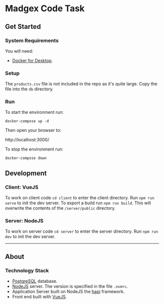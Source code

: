 # Madgex Code Task

## Get Started

### System Requirements

You will need:

- [Docker for Desktop](https://www.docker.com/products/docker-desktop).

### Setup

The ```products.csv``` file is not included in the repo as it's quite large. Copy the file into the ```db``` directory.

### Run

To start the environment run:

```docker-compose up -d```

Then open your browser to:

http://localhost:3000/

To stop the environment run:

```docker-compose down```

## Development

### Client: VueJS

To work on client code ```cd client``` to enter the client directory. Run ```npm run serve``` to init the dev server. To export a build run ```npm run build```. This will overwrite the contents of the ```/server/public``` directory.

### Server: NodeJS

To work on server code ```cd server``` to enter the server directory. Run ```npm run dev``` to init the dev server. 


---

## About

### Technology Stack

- [PostgreSQL](https://www.postgresql.org/) database.
- [NodeJS](https://nodejs.org/en/) server. The version is specified in the file ```.nvmrc```.
- Application Server built on NodeJS the [hapi](https://hapijs.com/) framework.
- Front end built with [VueJS](https://vuejs.org/).
